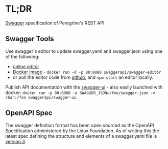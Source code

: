 # TL;DR

[Swagger](https://swagger.io/getting-started-with-swagger-i-what-is-swagger/) specification of Peregrine's REST API

## Swagger Tools

Use swagger's editor to update swagger.yaml and swagger.json using one of the following:
* [online editor](https://editor.swagger.io/) 
* [Docker image](https://hub.docker.com/r/swaggerapi/swagger-editor/) - `docker run -d -p 80:8080 swaggerapi/swagger-editor`
* or pull the editor code from [github](https://github.com/swagger-api/swagger-editor), and `npm start` an editor locally.

Publish API documentation with the [swagger-ui](https://github.com/swagger-api/swagger-ui) - also easily launched with docker: `docker run -p 80:8080 -e SWAGGER_JSON=/foo/swagger.json -v /bar:/foo swaggerapi/swagger-ui` 

## OpenAPI Spec

The swagger definition format has been open sourced as the OpenAPI Specification administered by the Linux Foundation.  As of writing this the latest spec defining the structure and elements of a swagger.yaml file is [version 3](https://github.com/OAI/OpenAPI-Specification/blob/master/versions/3.0.0.md).

